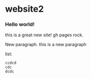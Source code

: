 # website2

### Hello world!
this is a great new site!
gh pages rock.

New paragraph.
this is a new paragraph


list:

    ccdcd
    cdc
    dcdc

